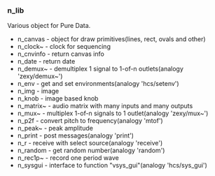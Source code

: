 ### n_lib

Various object for Pure Data.

- n_canvas - object for draw primitives(lines, rect, ovals and other)
- n_clock~ - clock for sequencing
- n_cnvinfo - return canvas info
- n_date - return date
- n_demux~ - demultiplex 1 signal to 1-of-n outlets(analogy 'zexy/demux~')
- n_env - get and set environments(analogy 'hcs/setenv')
- n_img - image
- n_knob - image based knob
- n_matrix~ - audio matrix with many inputs and many outputs
- n_mux~ - multiplex 1-of-n signals to 1 outlet(analogy 'zexy/mux~')
- n_p2f - convert pitch to frequency(analogy 'mtof')
- n_peak~ - peak amplitude
- n_print - post messages(analogy 'print')
- n_r - receive with select source(analogy 'receive')
- n_random - get random number(analogy 'random')
- n_rec1p~ - record one period wave
- n_sysgui - interface to function "vsys_gui"(analogy 'hcs/sys_gui')

